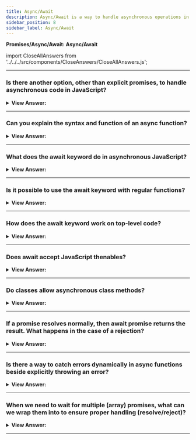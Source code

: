 ```yaml
---
title: Async/Await
description: Async/Await is a way to handle asynchronous operations in a synchronous manner.
sidebar_position: 8
sidebar_label: Async/Await
---
```


**Promises/Async/Await: Async/Await**

import CloseAllAnswers from '../../../src/components/CloseAnswers/CloseAllAnswers.js';

<CloseAllAnswers />

---

### Is there another option, other than explicit promises, to handle asynchronous code in JavaScript?

<details>
  <summary><strong>View Answer:</strong></summary>
  <div>
  <div><strong>Interview Response:</strong> Yes, there is a special syntax to work with promises in a more comfortable fashion, called “async/await”. It is surprisingly easy to understand and use.
</div><br />
  <div><strong className="codeExample">Code Example:</strong><br /><br />

  <div></div>

```js
async function f() {
  return 1;
}
```

  </div>
  </div>
</details>

---

### Can you explain the syntax and function of an async function?

<details>
  <summary><strong>View Answer:</strong></summary>
  <div>
  <div><strong>Interview Response:</strong> An async function is a function declared with the async keyword, and the await keyword is permitted within them. The async and await keywords enable asynchronous, promise-based behavior to be written in a cleaner style, avoiding the need to explicitly configure promise chains. Async functions can contain zero or more await expressions. Await expressions make promise-returning functions behave as though they are synchronous by suspending the code execution until the returned promise is fulfilled or rejected. The resolved value of the promise is treated as the return value of the await expression. Use of async and await enables the use of ordinary try / catch blocks around asynchronous code.
</div><br />
  <div><strong className="codeExample">Code Example:</strong><br /><br />

<strong>Syntax: </strong> async function name([param[, param[, ...param]]]) &#123; statements &#125;;<br /><br />

  <div></div>

```js
async function f() {
  return 1;
}

f().then(alert); // 1

// explicitly return a promise
async function f() {
  return Promise.resolve(1);
}

f().then(alert); // 1
```

  </div>
  </div>
</details>

---

### What does the await keyword do in asynchronous JavaScript?

<details>
  <summary><strong>View Answer:</strong></summary>
  <div>
  <div><strong>Interview Response:</strong> The await keyword makes JavaScript wait until the promise settles and returns its result. It can only be used inside an async function within regular JavaScript code; however, it can be used on its own within JavaScript modules.
</div><br />
  <div><strong className="codeExample">Code Example:</strong><br /><br />

<strong>Syntax: </strong> let value = await promise<br /><br />

  <div></div>

```js
async function f() {
  let promise = new Promise((resolve, reject) => {
    setTimeout(() => resolve('done!'), 1000);
  });

  let result = await promise; // wait until the promise resolves (*)

  alert(result); // "done!"
}

f();
```

  </div>
  </div>
</details>

---

### Is it possible to use the await keyword with regular functions?

<details>
  <summary><strong>View Answer:</strong></summary>
  <div>
  <div><strong>Interview Response:</strong> No, the await keyword cannot be used in conjunction with regular functions. If we try to use await in non-async function, there would be a syntax error.
</div><br />
  <div><strong className="codeExample">Code Example:</strong><br /><br />

  <div></div>

```js
async function f() {
  let promise = new Promise((resolve, reject) => {
    setTimeout(() => resolve('done!'), 1000);
  });

  let result = await promise; // wait until the promise resolves (*)

  alert(result); // "done!"
}

f();
```

:::note
We may get this error if we forget to put async before a function. As said, await only works inside an async function.
:::

  </div>
  </div>
</details>

---

### How does the await keyword work on top-level code?

<details>
  <summary><strong>View Answer:</strong></summary>
  <div>
  <div><strong>Interview Response:</strong> The await keyword should not be used directly in top-level code, because it is syntactically incorrect and will result in an error. In order make it work properly, we can optionally wrap it in an anonymous async function.
</div><br />
  <div><strong className="codeExample">Code Example:</strong><br /><br />

  <div></div>

```js
// syntax error in top-level code
let response = await fetch('/article/promise-chaining/user.json');
let user = await response.json();

// wrap it into an anonymous async function, like this:
(async () => {
  let response = await fetch('/article/promise-chaining/user.json');
  let user = await response.json();
  // ..
})();
```

:::note
It should be noted that a new feature of the V8 engine allows top-level await in JS modules, but this should not be mistaken for a fix.
:::

  </div>
  </div>
</details>

---

### Does await accept JavaScript thenables?

<details>
  <summary><strong>View Answer:</strong></summary>
  <div>
  <div><strong>Interview Response:</strong> Yes, like promise.then, await allows us to use thenable objects (those with a callable then method). The idea is that a third-party object may not be a promise, but promise-compatible: if it supports .then, that’s enough to use it with await.
</div><br />
  <div><strong className="codeExample">Code Example:</strong><br /><br />

  <div></div>

```js
class Thenable {
  constructor(num) {
    this.num = num;
  }
  then(resolve, reject) {
    console.log(resolve);
    // resolve with this.num*2 after 1000ms
    setTimeout(() => resolve(this.num * 2), 1000); // (*)
  }
}

async function f() {
  // waits for 1 second, then result becomes 2
  let result = await new Thenable(1);
  console.log(result);
}

f();
```

  </div>
  </div>
</details>

---

### Do classes allow asynchronous class methods?

<details>
  <summary><strong>View Answer:</strong></summary>
  <div>
  <div><strong>Interview Response:</strong> Yes, to declare an async class method, just prepend it with async. The meaning is the same: it ensures that the returned value is a promise and enables await.
</div><br />
  <div><strong className="codeExample">Code Example:</strong><br /><br />

  <div></div>

```js
class Person {
  constructor(first, last, age, gender, interests) {
    this.name = {
      first,
      last,
    };
    this.age = age;
    this.gender = gender;
    this.interests = interests;
  }

  async greeting() {
    return await Promise.resolve(`Hi! I'm ${this.name.first}`);
  }

  farewell() {
    console.log(`${this.name.first} has left the building. Bye for now!`);
  }
}

let han = new Person('Han', 'Solo', 25, 'male', ['Smuggling']);

han.greeting().then(console.log); // returns Hi! I'm Han
```

  </div>
  </div>
</details>

---

### If a promise resolves normally, then await promise returns the result. What happens in the case of a rejection?

<details>
  <summary><strong>View Answer:</strong></summary>
  <div>
  <div><strong>Interview Response:</strong> In the case of a rejection, it throws the error, just as if there were a throw statement at that line. In real situations, the promise may take some time before it rejects. In that case there will be a delay before await throws an error.
</div><br />
  <div><strong className="codeExample">Code Example:</strong><br /><br />

  <div></div>

```js
async function f() {
  await Promise.reject(new Error('Whoops!'));
}

// …is the same as this:

async function f() {
  throw new Error('Whoops!');
}
```

  </div>
  </div>
</details>

---

### Is there a way to catch errors dynamically in async functions beside explicitly throwing an error?

<details>
  <summary><strong>View Answer:</strong></summary>
  <div>
  <div><strong>Interview Response:</strong> Yes, there are two approaches that can be used including try…catch method commonly used with promises. We can catch that error using try..catch, the same way as a regular throw. In the case of an error, the control jumps to the catch block.<br /><br />We can also wrap multiple lines to ensure handling of multiple error handling. If we don’t have try..catch, then the promise generated by the call of the async function f() becomes rejected. We can append .catch to handle it. We can also catch such errors using a global ` unhandledrejection ` event handler.
</div><br />
  <div><strong className="codeExample">Code Example:</strong><br /><br />

  <div></div>

```js
// Try...Catch
async function f() {
  try {
    let response = await fetch('/no-user-here');
    let user = await response.json();
  } catch (err) {
    // catches errors both in fetch and response.json
    alert(err);
  }
}

f();

// Appending catch to an async function
async function f() {
  let response = await fetch('http://no-such-url');
}

// f() becomes a rejected promise
f().catch(alert); // TypeError: failed to fetch // (*)
```

  </div>
  </div>
</details>

---

### When we need to wait for multiple (array) promises, what can we wrap them into to ensure proper handling (resolve/reject)?

<details>
  <summary><strong>View Answer:</strong></summary>
  <div>
  <div><strong>Interview Response:</strong> When we need to wait for multiple (array) promises, we can wrap them in Promise.all and then await. In the case of an error, it propagates as usual, from the failed promise to Promise.all, and then becomes an exception that we can catch using try..catch around the call.
</div><br />
  <div><strong className="codeExample">Code Example:</strong><br /><br />

  <div></div>

```js
// wait for the array of results
let results = await Promise.all([
  fetch(url1),
  fetch(url2),
  ...
]);
```

  </div>
  </div>
</details>

---
